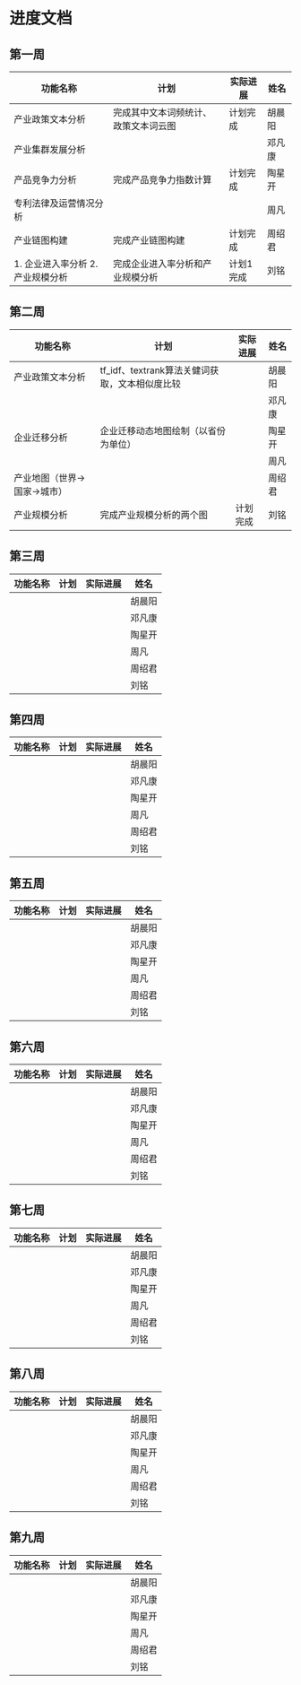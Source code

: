 

# 进度文档

## 第一周

| 功能名称                          | 计划                                 | 实际进展  | 姓名   |
| --------------------------------- | ------------------------------------ | --------- | ------ |
| 产业政策文本分析                  | 完成其中文本词频统计、政策文本词云图 | 计划完成  | 胡晨阳 |
| 产业集群发展分析                  |                                      |           | 邓凡康 |
| 产品竞争力分析                    | 完成产品竞争力指数计算               | 计划完成  | 陶星开 |
| 专利法律及运营情况分析            |                                      |           | 周凡   |
| 产业链图构建                      | 完成产业链图构建                     | 计划完成  | 周绍君 |
| 1. 企业进入率分析 2. 产业规模分析 | 完成企业进入率分析和产业规模分析     | 计划1完成 | 刘铭   |



## 第二周

| 功能名称                     | 计划                                           | 实际进展 | 姓名   |
| ---------------------------- | ---------------------------------------------- | -------- | ------ |
| 产业政策文本分析             | tf_idf、textrank算法关健词获取，文本相似度比较 |          | 胡晨阳 |
|                              |                                                |          | 邓凡康 |
| 企业迁移分析                 | 企业迁移动态地图绘制（以省份为单位）           |          | 陶星开 |
|                              |                                                |          | 周凡   |
| 产业地图（世界->国家->城市） |                                                |          | 周绍君 |
| 产业规模分析                 | 完成产业规模分析的两个图                       | 计划完成 | 刘铭   |

## 第三周

| 功能名称 | 计划 | 实际进展 | 姓名   |
| -------- | ---- | -------- | ------ |
|          |      |          | 胡晨阳 |
|          |      |          | 邓凡康 |
|          |      |          | 陶星开 |
|          |      |          | 周凡   |
|          |      |          | 周绍君 |
|          |      |          | 刘铭   |

## 第四周

| 功能名称 | 计划 | 实际进展 | 姓名   |
| -------- | ---- | -------- | ------ |
|          |      |          | 胡晨阳 |
|          |      |          | 邓凡康 |
|          |      |          | 陶星开 |
|          |      |          | 周凡   |
|          |      |          | 周绍君 |
|          |      |          | 刘铭   |

## 第五周

| 功能名称 | 计划 | 实际进展 | 姓名   |
| -------- | ---- | -------- | ------ |
|          |      |          | 胡晨阳 |
|          |      |          | 邓凡康 |
|          |      |          | 陶星开 |
|          |      |          | 周凡   |
|          |      |          | 周绍君 |
|          |      |          | 刘铭   |

## 第六周

| 功能名称 | 计划 | 实际进展 | 姓名   |
| -------- | ---- | -------- | ------ |
|          |      |          | 胡晨阳 |
|          |      |          | 邓凡康 |
|          |      |          | 陶星开 |
|          |      |          | 周凡   |
|          |      |          | 周绍君 |
|          |      |          | 刘铭   |

## 第七周

| 功能名称 | 计划 | 实际进展 | 姓名   |
| -------- | ---- | -------- | ------ |
|          |      |          | 胡晨阳 |
|          |      |          | 邓凡康 |
|          |      |          | 陶星开 |
|          |      |          | 周凡   |
|          |      |          | 周绍君 |
|          |      |          | 刘铭   |

## 第八周

| 功能名称 | 计划 | 实际进展 | 姓名   |
| -------- | ---- | -------- | ------ |
|          |      |          | 胡晨阳 |
|          |      |          | 邓凡康 |
|          |      |          | 陶星开 |
|          |      |          | 周凡   |
|          |      |          | 周绍君 |
|          |      |          | 刘铭   |

## 第九周

| 功能名称 | 计划 | 实际进展 | 姓名   |
| -------- | ---- | -------- | ------ |
|          |      |          | 胡晨阳 |
|          |      |          | 邓凡康 |
|          |      |          | 陶星开 |
|          |      |          | 周凡   |
|          |      |          | 周绍君 |
|          |      |          | 刘铭   |